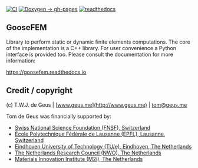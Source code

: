[![CI](https://github.com/tdegeus/GooseFEM/workflows/CI/badge.svg)](https://github.com/tdegeus/GooseFEM/actions)
[![Doxygen -> gh-pages](https://github.com/tdegeus/GooseFEM/workflows/gh-pages/badge.svg)](https://tdegeus.github.io/GooseFEM)
[![readthedocs](https://readthedocs.org/projects/goosefem/badge/?version=latest)](https://readthedocs.org/projects/goosefem/badge/?version=latest)

## GooseFEM

Library to perform static or dynamic finite elements computations. The core of the implementation is a C++ library. For user convenience a Python interface is provided too. Please consult the documentation for more information:

https://goosefem.readthedocs.io

## Credit / copyright

(c) T.W.J. de Geus | [www.geus.me](http://www.geus.me) | [tom@geus.me](mailto:tom@geus.me)

Tom de Geus was financially supported by:

*   [Swiss National Science Foundation (FNSF), Switzerland](http://www.snfs.ch)
*   [École Polytechnique Fédérale de Lausanne (EPFL), Lausanne, Switzerland](http://www.epfl.ch)
*   [Eindhoven University of Technology (TU/e), Eindhoven, The Netherlands](http://www.tue.nl)
*   [The Netherlands Research Council (NWO), The Netherlands](http://www.nwo.nl)
*   [Materials Innovation Institute (M2i), The Netherlands](http://www.m2i.nl)


